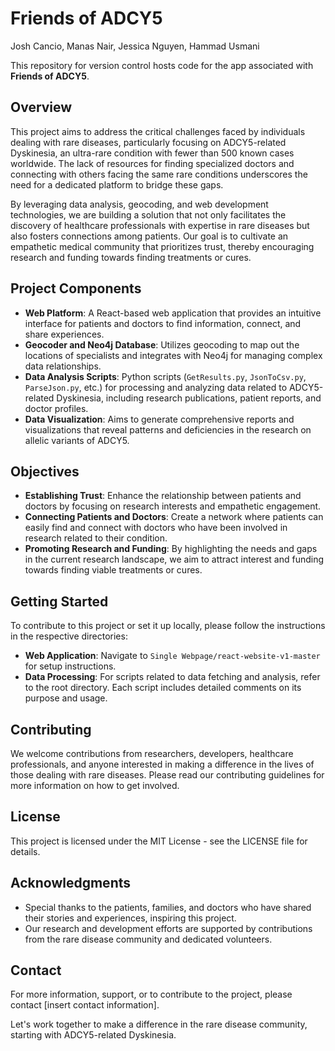 # Friends of ADCY5
Josh Cancio, Manas Nair, Jessica Nguyen, Hammad Usmani

This repository for version control hosts code for the app associated with **Friends of ADCY5**.

## Overview

This project aims to address the critical challenges faced by individuals dealing with rare diseases, particularly focusing on ADCY5-related Dyskinesia, an ultra-rare condition with fewer than 500 known cases worldwide. The lack of resources for finding specialized doctors and connecting with others facing the same rare conditions underscores the need for a dedicated platform to bridge these gaps.

By leveraging data analysis, geocoding, and web development technologies, we are building a solution that not only facilitates the discovery of healthcare professionals with expertise in rare diseases but also fosters connections among patients. Our goal is to cultivate an empathetic medical community that prioritizes trust, thereby encouraging research and funding towards finding treatments or cures.

## Project Components

- **Web Platform**: A React-based web application that provides an intuitive interface for patients and doctors to find information, connect, and share experiences.
- **Geocoder and Neo4j Database**: Utilizes geocoding to map out the locations of specialists and integrates with Neo4j for managing complex data relationships.
- **Data Analysis Scripts**: Python scripts (`GetResults.py`, `JsonToCsv.py`, `ParseJson.py`, etc.) for processing and analyzing data related to ADCY5-related Dyskinesia, including research publications, patient reports, and doctor profiles.
- **Data Visualization**: Aims to generate comprehensive reports and visualizations that reveal patterns and deficiencies in the research on allelic variants of ADCY5.

## Objectives

- **Establishing Trust**: Enhance the relationship between patients and doctors by focusing on research interests and empathetic engagement.
- **Connecting Patients and Doctors**: Create a network where patients can easily find and connect with doctors who have been involved in research related to their condition.
- **Promoting Research and Funding**: By highlighting the needs and gaps in the current research landscape, we aim to attract interest and funding towards finding viable treatments or cures.

## Getting Started

To contribute to this project or set it up locally, please follow the instructions in the respective directories:

- **Web Application**: Navigate to `Single Webpage/react-website-v1-master` for setup instructions.
- **Data Processing**: For scripts related to data fetching and analysis, refer to the root directory. Each script includes detailed comments on its purpose and usage.

## Contributing

We welcome contributions from researchers, developers, healthcare professionals, and anyone interested in making a difference in the lives of those dealing with rare diseases. Please read our contributing guidelines for more information on how to get involved.

## License

This project is licensed under the MIT License - see the LICENSE file for details.

## Acknowledgments

- Special thanks to the patients, families, and doctors who have shared their stories and experiences, inspiring this project.
- Our research and development efforts are supported by contributions from the rare disease community and dedicated volunteers.

## Contact

For more information, support, or to contribute to the project, please contact [insert contact information].

Let's work together to make a difference in the rare disease community, starting with ADCY5-related Dyskinesia.

